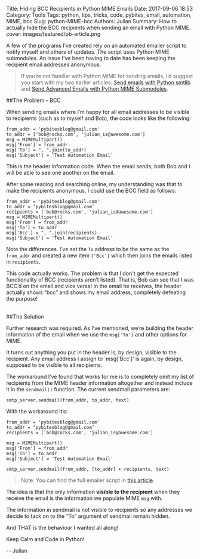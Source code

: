 Title: Hiding BCC Recipients in Python MIME Emails
Date: 2017-09-06 18:53
Category: Tools
Tags: python, tips, tricks, code, pybites, email, automation, MIME, bcc
Slug: python-MIME-bcc
Authors: Julian
Summary: How to actually hide the BCC recipients when sending an email with Python MIME.
cover: images/featured/pb-article.png

A few of the programs I’ve created rely on an automated emailer script to notify myself and others of updates. The script uses Python MIME submodules. An issue I’ve been having to date has been keeping the recipient email addresses anonymous.

> If you’re not familiar with Python MIME for sending emails, I’d suggest you start with my two earlier articles: [Send emails with Python smtlib](https://pybit.es/python-smtplib.html) and [Send Advanced Emails with Python MIME Submodules](https://pybit.es/python-MIME.html).


##The Problem - BCC

When sending emails where I’m happy for all email addresses to be visible to recipients (such as to myself and Bob), the code looks like the following:

~~~~
from_addr = 'pybitesblog@gmail.com'
to_addr = ['bob@rocks.com', 'julian_is@awesome.com']
msg = MIMEMultipart()
msg['From'] = from_addr
msg['To'] = ", ".join(to_addr)
msg['Subject'] = 'Test Automation Email'
~~~~

This is the header information code. When the email sends, both Bob and I will be able to see one another on the email.

After some reading and searching online, my understanding was that to make the recipients anonymous, I could use the BCC field as follows:

~~~~
from_addr = 'pybitesblog@gmail.com'
to_addr = ‘pybitesblog@gmail.com’
recipients = ['bob@rocks.com', 'julian_is@awesome.com']
msg = MIMEMultipart()
msg['From'] = from_addr
msg['To'] = to_addr
msg['Bcc'] = ", ".join(recipients)
msg['Subject'] = 'Test Automation Email'
~~~~

Note the differences. I’ve set the `To` address to be the same as the `from_addr` and created a new item `['Bcc']` which then joins the emails listed in `recipients`.

This code actually works. The problem is that I don't get the expected functionality of BCC (recipients aren’t listed). That is, Bob can see that I was BCC’d on the email and vice versa! In the email he receives, the header actually shows “bcc” and shows my email address, completely defeating the purpose!


<br>
##The Solution

Further research was required. As I’ve mentioned, we’re building the header information of the email when we use the `msg['To']` and other options for MIME.

It turns out anything you put in the header is, by design, visible to the recipient. Any email address I assign to `msg['Bcc']’ is again, by design, supposed to be visible to all recipients.

The workaround I’ve found that works for me is to completely omit my list of recipients from the MIME header information altogether and instead include it in the `sendmail()` function.
The current sendmail parameters are:

~~~~
smtp_server.sendmail(from_addr, to_addr, text)
~~~~

With the workaround it’s:

~~~~
from_addr = 'pybitesblog@gmail.com'
to_addr = ‘pybitesblog@gmail.com’
recipients = ['bob@rocks.com', 'julian_is@awesome.com']

msg = MIMEMultipart()
msg['From'] = from_addr
msg['To'] = to_addr
msg['Subject'] = 'Test Automation Email'

smtp_server.sendmail(from_addr, [to_addr] + recipients, text)
~~~~

> Note: You can find the full emailer script in [this article](https://pybit.es/python-MIME.html).

The idea is that the only information **visible to the recipient** when they receive the email is the information we populate MIME `msg` with.

The information in sendmail is not visible to recipients so any addresses we decide to tack on to the “To” argument of sendmail remain hidden.

And THAT is the behaviour I wanted all along!

Keep Calm and Code in Python!

-- Julian
